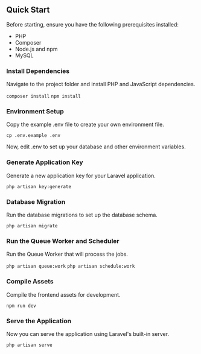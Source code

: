 ## Quick Start
Before starting, ensure you have the following prerequisites installed:

- PHP
- Composer
- Node.js and npm
- MySQL


### Install Dependencies
Navigate to the project folder and install PHP and JavaScript dependencies.

``composer install``
``npm install``


### Environment Setup
Copy the example .env file to create your own environment file.

``cp .env.example .env``

Now, edit .env to set up your database and other environment variables.


### Generate Application Key
Generate a new application key for your Laravel application.

``php artisan key:generate``


### Database Migration
Run the database migrations to set up the database schema.

``php artisan migrate``


### Run the Queue Worker and Scheduler
Run the Queue Worker that will process the jobs.

``php artisan queue:work``
``php artisan schedule:work``


### Compile Assets
Compile the frontend assets for development.

``npm run dev``


### Serve the Application
Now you can serve the application using Laravel's built-in server.

``php artisan serve``
